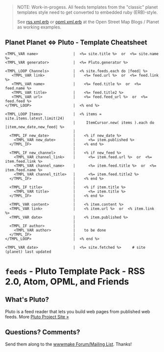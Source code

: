 > NOTE: Work-in-progess.  All feeds templates from the "classic" planet templates style need to get converted to embedded ruby (ERB)-style. 
>
> See [rss.xml.erb](https://github.com/gravitystorm/blogs.osm.org/blob/master/theme/rss.xml.erb)
> or [opml.xml.erb](https://github.com/gravitystorm/blogs.osm.org/blob/master/theme/opml.xml.erb) at the Open Street Map Blogs / Planet as working examples.


## Planet Planet <=> Pluto - Template Cheatsheet

    <TMPL_VAR name>                |  <%= site.title %>  or  <%= site.name %>
    <TMPL_VAR generator>           |  <%= Pluto.generator %>

    <TMPL_LOOP Channels>           |  <% site.feeds.each do |feed| %>
       <TMPL_VAR link>             |    <%= feed.url %>  or  <%= feed.link %>
       <TMPL_VAR name>             |    <%= feed.title %>  or  <%= feed.name %>
       <TMPL_VAR title>            |    <%= feed.title2 %>
       <TMPL_VAR url>              |    <%= feed.feed_url %>  or  <%= feed.feed %>
    </TMPL_LOOP>                   |  <% end %>

    <TMPL_LOOP Items>              |  <% items = site.items.latest.limit(24)
                                   |     ItemCursor.new( items ).each do |item,new_date,new_feed| %>
                                   |
      <TMPL_IF new_date>           |    <% if new_date %>
        <TMPL_VAR new_date>        |      <%= item.published %>
      </TMPL_IF>                   |    <% end %>
                                   |
      <TMPL_IF new_channel>        |    <% if new_feed %>
        <TMPL_VAR channel_link>    |      <%= item.feed.url %>  or  <%= item.feed.link %>
        <TMPL_VAR channel_name>    |      <%= item.feed.title %>  or  <%= item.feed.name %>
        <TMPL_VAR channel_title>   |      <%= item.feed.title2 %>
      </TMPL_IF>                   |    <% end %>
                                   |
      <TMPL_IF title>              |    <% if item.title %>
        <TMPL_VAR title>           |      <%= item.title %>
      </TMPL_IF>                   |    <% end %>
                                   |
      <TMPL_VAR content>           |    <% item.content %>
      <TMPL_VAR link>              |    <% item.url %>  or  <% item.link %>
      <TMPL_VAR date>              |    <% item.published %>
                                   |
      <TMPL_IF author>             |
        <TMPL_VAR author>          |    to be done
      </TMPL_IF>                   |
    </TMPL_LOOP>                   |  <% end %>

    <TMPL_VAR date>                |  <%= site.fetched %>     # site (planet) last updated


# `feeds` -  Pluto Template Pack - RSS 2.0, Atom, OPML, and Friends

## What's Pluto?

Pluto is a feed reader that lets you build web pages from published
web feeds. More [Pluto Project Site »](http://feedreader.github.io)



## Questions? Comments?

Send them along to the [wwwmake Forum/Mailing List](http://groups.google.com/group/wwwmake).
Thanks!
